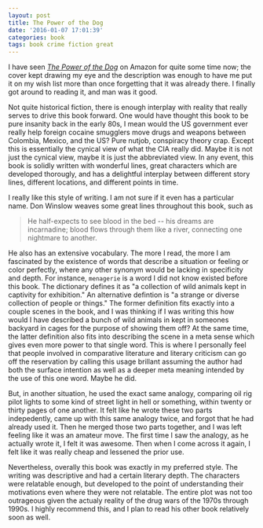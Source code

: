 ```yaml
---
layout: post
title: The Power of the Dog
date: '2016-01-07 17:01:39'
categories: book
tags: book crime fiction great
---
```


I have seen [*The Power of the Dog*][dog-amazon] on Amazon for quite
some time now; the cover kept drawing my eye and the description
was enough to have me put it on my wish list more than once
forgetting that it was already there. I finally got around
to reading it, and man was it good.

Not quite historical fiction, there is enough interplay with
reality that really serves to drive this book forward. One would
have thought this book to be pure insanity back in the early 80s, I mean
would the US government ever really help foreign cocaine smugglers move
drugs and weapons between Colombia, Mexico, and the US? Pure nutjob, conspiracy
theory crap. Except this is essentially the cynical view of what the CIA
really did. Maybe it is not just the cynical view, maybe it is just the
abbreviated view. In any event, this book is solidly written with
wonderful lines, great characters which are developed thorougly, and has a delightful
interplay between different story lines, different locations, and different
points in time.

I really like this style of writing. I am not sure if it even has a particular
name. Don Winslow weaves some great lines throughout this book, such as

> He half-expects to see blood in the bed -- his dreams are incarnadine;
> blood flows through them like a river, connecting one nightmare to another.

He also has an extensive vocabulary. The more I read, the more I am fascinated
by the existence of words that describe a situation or feeling or color
perfectly, where any other synonym would be lacking in specificity and
depth. For instance, `menagerie` is a word I did not know existed before
this book. The dictionary defines it as "a collection of wild animals kept in captivity for exhibition."
An alternative defintion is "a strange or diverse collection of people or things."
The former definition fits exactly into a couple scenes in the book,
and I was thinking if I was writing this how would I have described
a bunch of wild animals in kept in someones backyard in cages
for the purpose of showing them off? At the same time, the latter definition
also fits into describing the scene in a meta sense which gives even
more power to that single word. This is where I personally feel that
people involved in comparative literature and literary criticism can
go off the reservation by calling this usage brillant assuming the author
had both the surface intention as well as a deeper meta meaning intended
by the use of this one word. Maybe he did.

But, in another situation, 
he used the exact same analogy, comparing oil rig pilot lights to
some kind of street light in hell or something, within twenty or thirty pages
of one another. It felt like he wrote these two parts indepedently,
came up with this same analogy twice, and forgot that he had already
used it. Then he merged those two parts together, and I was left
feeling like it was an amateur move. The first time I saw the analogy,
as he actually wrote it, I felt it was awesome. Then when I come across
it again, I felt like it was really cheap and lessened the prior use.

Nevertheless, overally this book was exactly in my preferred style.
The writing was descriptive and had a certain literary depth. The
characters were relatable enough, but developed to the point of understanding
their motivations even where they were not relatable. The entire plot
was not too outrageous given the actualy reality of the drug wars
of the 1970s through 1990s. I highly recommend this, and I plan to
read his other book relatively soon as well.


[dog-amazon]:   http://amzn.com/B000FCK42M

